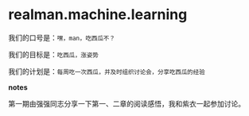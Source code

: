 # realman.machine.learning

我们的口号是：`嘿，man，吃西瓜不？`

我们的目标是：`吃西瓜，涨姿势`

我们的计划是：`每周吃一次西瓜，并及时组织讨论会，分享吃西瓜的经验`

**notes**

第一期由强强同志分享一下第一、二章的阅读感悟，我和紫衣一起参加讨论。
